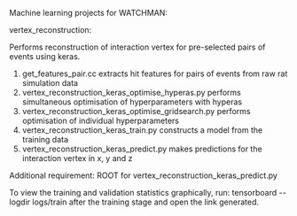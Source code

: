 Machine learning projects for WATCHMAN:

vertex_reconstruction:

Performs reconstruction of interaction vertex for pre-selected pairs of events using keras.

1. get_features_pair.cc extracts hit features for pairs of events from raw rat simulation data
2. vertex_reconstruction_keras_optimise_hyperas.py performs simultaneous optimisation of hyperparameters with hyperas
3. vertex_reconstruction_keras_optimise_gridsearch.py performs optimisation of individual hyperparameters
4. vertex_reconstruction_keras_train.py constructs a model from the training data
5. vertex_reconstruction_keras_predict.py makes predictions for the interaction vertex in x, y and z

Additional requirement: ROOT for vertex_reconstruction_keras_predict.py

To view the training and validation statistics graphically, run:
tensorboard --logdir logs/train after the training stage and open the link generated.
